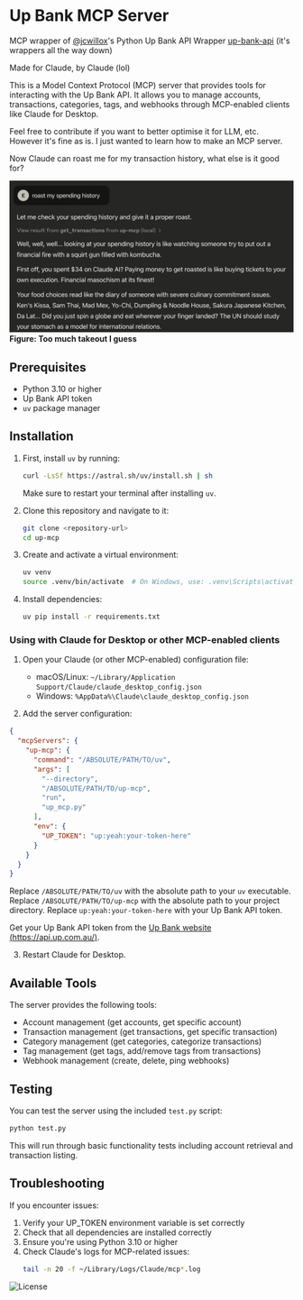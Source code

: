 # Up Bank MCP Server

MCP wrapper of [@jcwillox](https://github.com/jcwillox)'s Python Up Bank API Wrapper [up-bank-api](https://github.com/jcwillox/up-bank-api) (it's wrappers all the way down)

Made for Claude, by Claude (lol)

This is a Model Context Protocol (MCP) server that provides tools for interacting with the Up Bank API. It allows you to manage accounts, transactions, categories, tags, and webhooks through MCP-enabled clients like Claude for Desktop.

Feel free to contribute if you want to better optimise it for LLM, etc. However it's fine as is. I just wanted to learn how to make an MCP server.

Now Claude can roast me for my transaction history, what else is it good for?

![Claude roasting me](_photos/roast.png)
**Figure: Too much takeout I guess**

## Prerequisites

- Python 3.10 or higher
- Up Bank API token
- `uv` package manager

## Installation

1. First, install `uv` by running:

   ```bash
   curl -LsSf https://astral.sh/uv/install.sh | sh
   ```

   Make sure to restart your terminal after installing `uv`.

2. Clone this repository and navigate to it:

   ```bash
   git clone <repository-url>
   cd up-mcp
   ```

3. Create and activate a virtual environment:

   ```bash
   uv venv
   source .venv/bin/activate  # On Windows, use: .venv\Scripts\activate
   ```

4. Install dependencies:

   ```bash
   uv pip install -r requirements.txt
   ```

### Using with Claude for Desktop or other MCP-enabled clients

1. Open your Claude (or other MCP-enabled) configuration file:
   - macOS/Linux: `~/Library/Application Support/Claude/claude_desktop_config.json`
   - Windows: `%AppData%\Claude\claude_desktop_config.json`

2. Add the server configuration:

```json
{
  "mcpServers": {
    "up-mcp": {
      "command": "/ABSOLUTE/PATH/TO/uv",
      "args": [
        "--directory",
        "/ABSOLUTE/PATH/TO/up-mcp",
        "run",
        "up_mcp.py"
      ],
      "env": {
        "UP_TOKEN": "up:yeah:your-token-here"
      }
    }
  }
}
```

   Replace `/ABSOLUTE/PATH/TO/uv` with the absolute path to your `uv` executable.
   Replace `/ABSOLUTE/PATH/TO/up-mcp` with the absolute path to your project directory.
   Replace `up:yeah:your-token-here` with your Up Bank API token.

   Get your Up Bank API token from the [Up Bank website (https://api.up.com.au/)](https://api.up.com.au/).

3. Restart Claude for Desktop.

## Available Tools

The server provides the following tools:
- Account management (get accounts, get specific account)
- Transaction management (get transactions, get specific transaction)
- Category management (get categories, categorize transactions)
- Tag management (get tags, add/remove tags from transactions)
- Webhook management (create, delete, ping webhooks)

## Testing

You can test the server using the included `test.py` script:

```bash
python test.py
```

This will run through basic functionality tests including account retrieval and transaction listing.

## Troubleshooting

If you encounter issues:

1. Verify your UP_TOKEN environment variable is set correctly
2. Check that all dependencies are installed correctly
3. Ensure you're using Python 3.10 or higher
4. Check Claude's logs for MCP-related issues:
   ```bash
   tail -n 20 -f ~/Library/Logs/Claude/mcp*.log
   ```

![License](LICENSE)